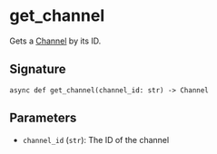 # get_channel

Gets a [Channel](/docs/api_reference/types/channel) by its ID.

## Signature

`async def get_channel(channel_id: str) -> Channel`

## Parameters

- `channel_id` (`str`): The ID of the channel

